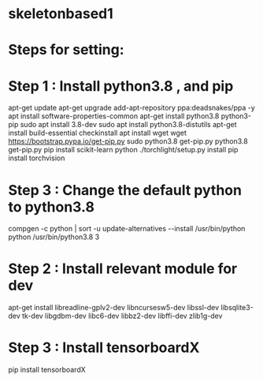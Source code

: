 # skeletonbased1
# Steps for setting:
# Step 1 : Install python3.8 , and pip
apt-get update
apt-get upgrade
add-apt-repository ppa:deadsnakes/ppa -y
apt install software-properties-common
apt-get install python3.8 python3-pip
sudo apt install 3.8-dev
sudo apt install python3.8-distutils
apt-get install build-essential checkinstall
apt install wget
wget https://bootstrap.pypa.io/get-pip.py
sudo python3.8 get-pip.py
python3.8 get-pip.py
pip install scikit-learn
python ./torchlight/setup.py install
pip install torchvision
# Step 3 : Change the default python to python3.8
compgen -c python | sort -u
update-alternatives --install /usr/bin/python python /usr/bin/python3.8 3

# Step 2 : Install relevant module for dev
apt-get install libreadline-gplv2-dev libncursesw5-dev libssl-dev libsqlite3-dev tk-dev libgdbm-dev libc6-dev libbz2-dev libffi-dev zlib1g-dev
# Step 3 : Install tensorboardX 
pip install tensorboardX

